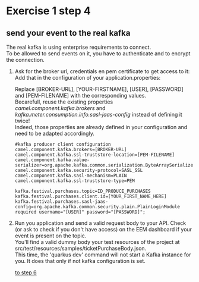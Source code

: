 # Exercise 1 step 4

## send your event to the real kafka

The real kafka is using enterprise requirements to connect.  
To be allowed to send events on it, you have to authenticate and to encrypt the connection.

1. Ask for the broker url, credentials en pem certificate to get access to it:  
   Add that in the configuration of your application.properties:  
     
	 Replace [BROKER-URL], [YOUR-FIRSTNAME], [USER], [PASSWORD] and [PEM-FILENAME] with the corresponding values.  
	 Becarefull, reuse the existing properties _camel.component.kafka.brokers_ and _kafka.meter.consumption.info.sasl-jaas-config_ instead of defining it twice!  
     Indeed, those properties are already defined in your configuration and need to be adapted accordingly.  
     
	 ```properties
     #kafka producer client configuration
     camel.component.kafka.brokers=[BROKER-URL]
     camel.component.kafka.ssl-truststore-location=[PEM-FILENAME]
     camel.component.kafka.value-serializer=org.apache.kafka.common.serialization.ByteArraySerializer
     camel.component.kafka.security-protocol=SASL_SSL
     camel.component.kafka.sasl-mechanism=PLAIN
     camel.component.kafka.ssl-truststore-type=PEM
     
     kafka.festival.purchases.topic=ID_PRODUCE_PURCHASES
     kafka.festival.purchases.client.id=[YOUR_FIRST_NAME_HERE]
     kafka.festival.purchases.sasl-jaas-config=org.apache.kafka.common.security.plain.PlainLoginModule required username="[USER]" password="[PASSWORD]";
     ```
2. Run you application and send a valid request body to your API. Check (or ask to check if you don't have access) on the EEM dashboard if your event is present on the topic.  
   You'll find a valid dummy body your test resources of the project at src/test/resources/samples/ticketPurchaseBody.json.  
   This time, the 'quarkus dev' command will not start a Kafka instance for you. It does that only if not kafka configuration is set.
   
    [to step 6](exercise-1-step-6) 